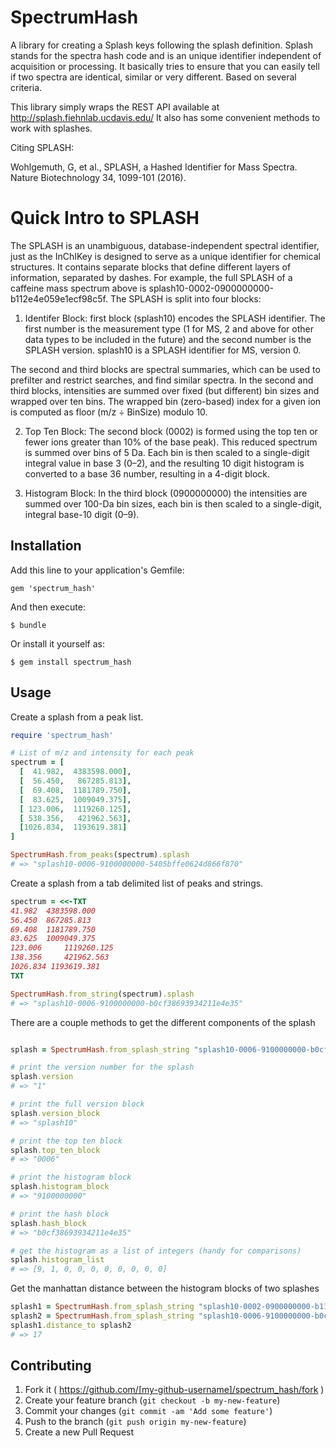 # SpectrumHash

A library for creating a Splash keys following the splash definition. Splash stands for the spectra hash code and is an unique identifier independent of acquisition or processing. It basically tries to ensure that you can easily tell if two spectra are identical, similar or very different. Based on several criteria.

This library simply wraps the REST API available at http://splash.fiehnlab.ucdavis.edu/ It also has some convenient methods to work with splashes.

Citing SPLASH:

Wohlgemuth, G, et al., SPLASH, a Hashed Identifier for Mass Spectra. Nature Biotechnology 34, 1099-101 (2016). 

# Quick Intro to SPLASH

The SPLASH is an unambiguous, database-independent spectral identifier, just as the InChIKey is designed to serve as a unique identifier for chemical structures. It contains separate blocks that define different layers of information, separated by dashes. For example, the full SPLASH of a caffeine mass spectrum above is splash10-0002-0900000000-b112e4e059e1ecf98c5f. The SPLASH is split into four blocks:

  1) Identifer Block: first block (splash10) encodes the SPLASH
  identifier. The first number is the measurement type (1 for MS, 2 and above for other data types to be included in the future) and the second number is the SPLASH version. splash10 is a
  SPLASH identifier for MS, version 0.

The second and third blocks are spectral summaries, which can be used to prefilter and restrict searches, and find similar spectra. In the second and third blocks, intensities are summed over fixed (but different) bin sizes and wrapped over ten bins. The wrapped bin (zero-based) index for a given ion is computed as floor (m/z ÷ BinSize) modulo 10.

  2) Top Ten Block:  The second block (0002) is formed using the top ten or fewer ions greater than 10% of the base peak). This reduced spectrum is summed over bins of 5 Da. Each bin is then scaled to a
  single-digit integral value in base 3 (0–2), and the resulting 10 digit histogram is converted
  to a base 36 number, resulting in a 4-digit block.

  3) Histogram Block: In the third block (0900000000) the intensities are summed over 100-Da bin
  sizes, each bin is then scaled to a single-digit, integral base-10 digit (0–9).


## Installation

Add this line to your application's Gemfile:

    gem 'spectrum_hash'

And then execute:

    $ bundle

Or install it yourself as:

    $ gem install spectrum_hash

## Usage

Create a splash from a peak list.
```ruby
require 'spectrum_hash'

# List of m/z and intensity for each peak
spectrum = [
  [  41.982,  4383598.000],
  [  56.450,   867285.813],
  [  69.408,  1181789.750],
  [  83.625,  1009049.375],
  [ 123.006,  1119260.125],
  [ 538.356,   421962.563],
  [1026.834,  1193619.381]
]

SpectrumHash.from_peaks(spectrum).splash
# => "splash10-0006-9100000000-5405bffe0624d866f870"
```

Create a splash from a tab delimited list of peaks and strings.
```ruby
spectrum = <<-TXT
41.982  4383598.000
56.450 	867285.813
69.408 	1181789.750
83.625 	1009049.375
123.006 	1119260.125
138.356 	421962.563
1026.834 1193619.381
TXT

SpectrumHash.from_string(spectrum).splash
# => "splash10-0006-9100000000-b0cf38693934211e4e35"
```

There are a couple methods to get the different components of the
splash
```ruby

splash = SpectrumHash.from_splash_string "splash10-0006-9100000000-b0cf38693934211e4e35"

# print the version number for the splash
splash.version
# => "1"

# print the full version block
splash.version_block
# => "splash10"

# print the top ten block
splash.top_ten_block
# => "0006"

# print the histogram block
splash.histogram_block
# => "9100000000"

# print the hash block
splash.hash_block
# => "b0cf38693934211e4e35"

# get the histogram as a list of integers (handy for comparisons)
splash.histogram_list
# => [9, 1, 0, 0, 0, 0, 0, 0, 0, 0]

```

Get the manhattan distance between the histogram blocks of two splashes
```ruby
splash1 = SpectrumHash.from_splash_string "splash10-0002-0900000000-b112e4e059e1ecf98c5f"
splash2 = SpectrumHash.from_splash_string "splash10-0006-9100000000-b0cf38693934211e4e35"
splash1.distance_to splash2
# => 17
```

## Contributing

1. Fork it ( https://github.com/[my-github-username]/spectrum_hash/fork )
2. Create your feature branch (`git checkout -b my-new-feature`)
3. Commit your changes (`git commit -am 'Add some feature'`)
4. Push to the branch (`git push origin my-new-feature`)
5. Create a new Pull Request
